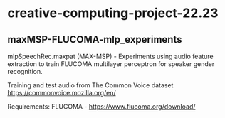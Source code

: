 # creative-computing-project-22.23

## maxMSP-FLUCOMA-mlp_experiments


mlpSpeechRec.maxpat (MAX-MSP) - Experiments using audio feature extraction to train FLUCOMA multilayer perceptron for speaker gender recognition. 

Training and test audio from The Common Voice dataset https://commonvoice.mozilla.org/en/

Requirements:
FLUCOMA - https://www.flucoma.org/download/

